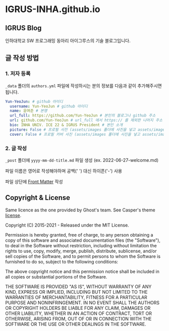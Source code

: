 # IGRUS-INHA.github.io
## IGRUS Blog
인하대학교 SW 프로그래밍 동아리 아이그루스의 기술 블로그입니다.

## 글 작성 방법
### 1. 저자 등록
```_data``` 폴더의 ```authors.yml``` 파일에 작성하시는 분의 정보를 다음과 같이 추가해주시면 됩니다.
```yml
Yun-YeoJun: # github 아이디
  username: Yun-YeoJun # github 아이디
  name: 윤여준 # 본명
  url_full: https://github.com/Yun-YeoJun # 본인의 블로그나 github 주소
  url: github.com/Yun-YeoJun # url_full 에서 https:// 를 제외한 나머지 주소
  bio: INHA UNIV. ICE 22 & IGRUS President # 본인 소개
  picture: False # 프로필 사진 (assets/images 폴더에 사진을 넣고 assets/images/파일이름.확장자명 이런 식으로 작성 / 안 쓸 거면 False)
  cover: False # 프로필 커버 사진 (assets/images 폴더에 사진을 넣고 assets/images/파일이름.확장자명 이런 식으로 작성 / 안 쓸 거면 False)
```
### 2. 글 작성
```_post``` 폴더에 ```yyyy-mm-dd-title.md``` 파일 생성 (ex. 2022-06-27-welcome.md)

파일 이름은 영어로 작성해야하며 공백(' ') 대신 하이픈('-') 사용

파일 상단에 [Front Matter](https://jekyllrb.com/docs/front-matter/) 작성


## Copyright & License

Same licence as the one provided by Ghost's team. See Casper's theme [license](GHOST.txt).

Copyright (C) 2015-2021 - Released under the MIT License.

Permission is hereby granted, free of charge, to any person obtaining a copy of this software and associated documentation files (the "Software"), to deal in the Software without restriction, including without limitation the rights to use, copy, modify, merge, publish, distribute, sublicense, and/or sell copies of the Software, and to permit persons to whom the Software is furnished to do so, subject to the following conditions:

The above copyright notice and this permission notice shall be included in all copies or substantial portions of the Software.

THE SOFTWARE IS PROVIDED "AS IS", WITHOUT WARRANTY OF ANY KIND, EXPRESS OR IMPLIED, INCLUDING BUT NOT LIMITED TO THE WARRANTIES OF MERCHANTABILITY, FITNESS FOR A PARTICULAR PURPOSE AND
NONINFRINGEMENT. IN NO EVENT SHALL THE AUTHORS OR COPYRIGHT HOLDERS BE LIABLE FOR ANY CLAIM, DAMAGES OR OTHER LIABILITY, WHETHER IN AN ACTION OF CONTRACT, TORT OR OTHERWISE, ARISING FROM, OUT OF OR IN CONNECTION WITH THE SOFTWARE OR THE USE OR OTHER DEALINGS IN THE SOFTWARE.
